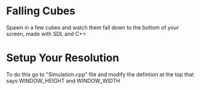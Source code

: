 # Falling Cubes
Spawn in a few cubes and watch them fall down to the bottom of your screen, made with SDL and C++

# Setup Your Resolution
To do this go to "Simulation.cpp" file and modify the defintion at the top that says WINDOW_HEIGHT and WINDOW_WIDTH
